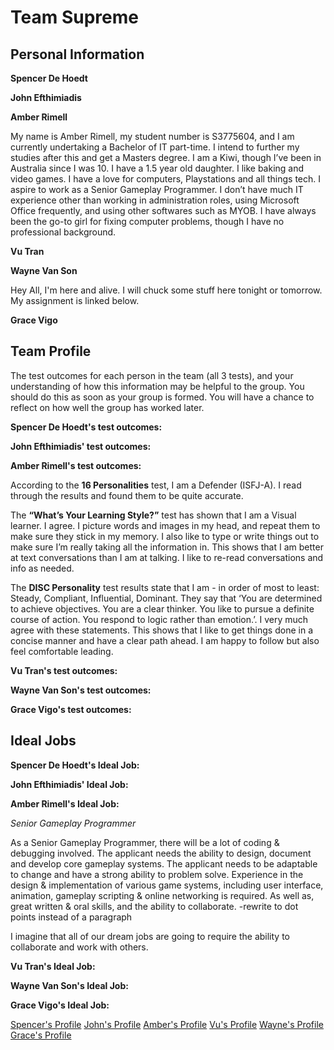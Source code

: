 # Team Supreme

## Personal Information

**Spencer De Hoedt**



**John Efthimiadis**



**Amber Rimell**

My name is Amber Rimell, my student number is S3775604, and I am currently undertaking a Bachelor of IT part-time. I intend to further my studies after this and get a Masters degree. 
I am a Kiwi, though I’ve been in Australia since I was 10. I have a 1.5 year old daughter. I like baking and video games. I have a love for computers, Playstations and all things tech. I aspire to work as a Senior Gameplay Programmer. 
I don’t have much IT experience other than working in administration roles, using Microsoft Office frequently, and using other softwares such as MYOB. I have always been the go-to girl for fixing computer problems, though I have no professional background.

**Vu Tran**



**Wayne Van Son**

Hey All, I'm here and alive. I will chuck some stuff here tonight or tomorrow.
My assignment is linked below.


**Grace Vigo**



## Team Profile

The test outcomes for each person in the team (all 3 tests), and your understanding of how this information may be helpful to the group. You should do this as soon as your group is formed. You will have a chance to reflect on how well the group has worked later.

**Spencer De Hoedt's test outcomes:**

**John Efthimiadis' test outcomes:**

**Amber Rimell's test outcomes:**

According to the **16 Personalities** test, I am a Defender (ISFJ-A). I read through the results and found them to be quite accurate.

The **“What’s Your Learning Style?”** test has shown that I am a Visual learner. I agree. I picture words and images in my head, and repeat them to make sure they stick in my memory. I also like to type or write things out to make sure I’m really taking all the information in.
This shows that I am better at text conversations than I am at talking. I like to re-read conversations and info as needed.

The **DISC Personality** test results state that I am - in order of most to least: Steady, Compliant, Influential, Dominant. They say that ‘You are determined to achieve objectives. You are a clear thinker. You like to pursue a definite course of action. You respond to logic rather than emotion.’. I very much agree with these statements.
This shows that I like to get things done in a concise manner and have a clear path ahead. I am happy to follow but also feel comfortable leading.

**Vu Tran's test outcomes:**

**Wayne Van Son's test outcomes:**

**Grace Vigo's test outcomes:**


## Ideal Jobs


**Spencer De Hoedt's Ideal Job:**



**John Efthimiadis' Ideal Job:**



**Amber Rimell's Ideal Job:**

*Senior Gameplay Programmer*

As a Senior Gameplay Programmer, there will be a lot of coding & debugging involved. The applicant needs the ability to design, document and develop core gameplay systems. The applicant needs to be adaptable to change and have a strong ability to problem solve. Experience in the design & implementation of various game systems, including user interface, animation, gameplay scripting & online networking is required. As well as, great written & oral skills, and the ability to collaborate. -rewrite to dot points instead of a paragraph

I imagine that all of our dream jobs are going to require the ability to collaborate and work with others. 

**Vu Tran's Ideal Job:**



**Wayne Van Son's Ideal Job:**



**Grace Vigo's Ideal Job:**



[Spencer's Profile]() [John's Profile]()  [Amber's Profile](https://amberrimell.github.io/introtoitassessment/myprofile)  [Vu's Profile]()  [Wayne's Profile](https://waynevanson.github.io)  [Grace's Profile]()

